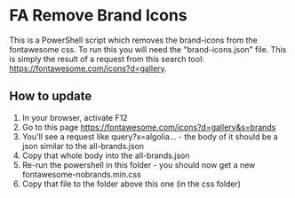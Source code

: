 # FA Remove Brand Icons
This is a PowerShell script which removes the brand-icons from the fontawesome css. To run this you will need the "brand-icons.json" file. This is simply the result of a request from this search tool: https://fontawesome.com/icons?d=gallery.

## How to update

1. In your browser, activate F12
1. Go to this page https://fontawesome.com/icons?d=gallery&s=brands
1. You'll see a request like query?x=algolia... - the body of it should be a json similar to the all-brands.json
1. Copy that whole body into the all-brands.json
1. Re-run the powershell in this folder - you should now get a new fontawesome-nobrands.min.css
1. Copy that file to the folder above this one (in the css folder)

